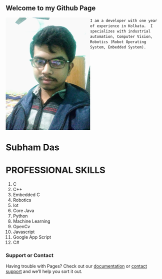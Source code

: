 ## Welcome to my Github Page



<img src="images/IMG_20201218_191808%20(3).jpeg" align="left" alt="subham das" width=270 /> ``` I am a developer with one year of experience in Kolkata. 
I specializes with industrial automation, Computer Vision, 
Robotics (Robot Operating System, Embedded System). ```
 <br clear="left"/>
<h1 align="left">Subham Das</h1>


<h1>PROFESSIONAL SKILLS</h1>

1. C
2. C++
3. Embedded C
4. Robotics
5. Iot
6. Core Java
7. Python
8. Machine Learning
9. OpenCv
10. Javascript
11. Google App Script
12. C#


### Support or Contact

Having trouble with Pages? Check out our [documentation](https://docs.github.com/categories/github-pages-basics/) or [contact support](https://github.com/contact) and we’ll help you sort it out.
